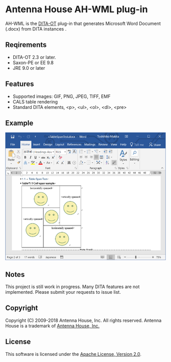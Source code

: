 # Antenna House AH-WML plug-in

AH-WML is the [DITA-OT](http://dita-ot.org) plug-in that generates Microsoft Word Document (.docx) from DITA instances .

## Reqirements ##

* DITA-OT 2.3 or later.
* Saxon-PE or EE 9.8
* JRE 9.0 or later

## Features ##

* Supported images: GIF, PNG, JPEG, TIFF, EMF 
* CALS table rendering
* Standard DITA elements, &lt;p&gt;, &lt;ul&gt;, &lt;ol&gt;, &lt;dl&gt;, &lt;pre&gt;

## Example ##

![Table formatting](./image/table-span.png)

## Notes ##

This project is still work in progress. Many DITA features are not implemented. Please submit your requests to issue list.

## Copyright ##

Copyright (C) 2009-2018 Antenna House, Inc. All rights reserved.
Antenna House is a trademark of [Antenna House, Inc.](http://www.antennahouse.com)

## License ##

This software is licensed under the [Apache License, Version 2.0](http://www.apache.org/licenses/LICENSE-2.0).